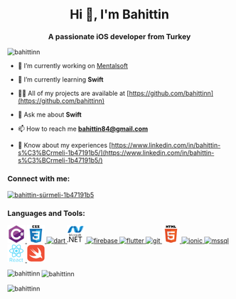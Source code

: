 <h1 align="center">Hi 👋, I'm Bahittin</h1>
<h3 align="center">A passionate iOS developer from Turkey</h3>

<p align="left"> <img src="https://komarev.com/ghpvc/?username=bahittinn&label=Profile%20views&color=0e75b6&style=flat" alt="bahittinn" /> </p>

- 🔭 I’m currently working on [Mentalsoft](https://mentalsoft.net)

- 🌱 I’m currently learning **Swift**

- 👨‍💻 All of my projects are available at [https://github.com/bahittinn](https://github.com/bahittinn)

- 💬 Ask me about **Swift**

- 📫 How to reach me **bahittin84@gmail.com**

- 📄 Know about my experiences [https://www.linkedin.com/in/bahittin-s%C3%BCrmeli-1b47191b5/](https://www.linkedin.com/in/bahittin-s%C3%BCrmeli-1b47191b5/)

<h3 align="left">Connect with me:</h3>
<p align="left">
<a href="https://linkedin.com/in/bahittin-sürmeli-1b47191b5" target="blank"><img align="center" src="https://raw.githubusercontent.com/rahuldkjain/github-profile-readme-generator/master/src/images/icons/Social/linked-in-alt.svg" alt="bahittin-sürmeli-1b47191b5" height="30" width="40" /></a>
</p>

<h3 align="left">Languages and Tools:</h3>
<p align="left"> <a href="https://www.w3schools.com/cs/" target="_blank" rel="noreferrer"> <img src="https://raw.githubusercontent.com/devicons/devicon/master/icons/csharp/csharp-original.svg" alt="csharp" width="40" height="40"/> </a> <a href="https://www.w3schools.com/css/" target="_blank" rel="noreferrer"> <img src="https://raw.githubusercontent.com/devicons/devicon/master/icons/css3/css3-original-wordmark.svg" alt="css3" width="40" height="40"/> </a> <a href="https://dart.dev" target="_blank" rel="noreferrer"> <img src="https://www.vectorlogo.zone/logos/dartlang/dartlang-icon.svg" alt="dart" width="40" height="40"/> </a> <a href="https://dotnet.microsoft.com/" target="_blank" rel="noreferrer"> <img src="https://raw.githubusercontent.com/devicons/devicon/master/icons/dot-net/dot-net-original-wordmark.svg" alt="dotnet" width="40" height="40"/> </a> <a href="https://firebase.google.com/" target="_blank" rel="noreferrer"> <img src="https://www.vectorlogo.zone/logos/firebase/firebase-icon.svg" alt="firebase" width="40" height="40"/> </a> <a href="https://flutter.dev" target="_blank" rel="noreferrer"> <img src="https://www.vectorlogo.zone/logos/flutterio/flutterio-icon.svg" alt="flutter" width="40" height="40"/> </a> <a href="https://git-scm.com/" target="_blank" rel="noreferrer"> <img src="https://www.vectorlogo.zone/logos/git-scm/git-scm-icon.svg" alt="git" width="40" height="40"/> </a> <a href="https://www.w3.org/html/" target="_blank" rel="noreferrer"> <img src="https://raw.githubusercontent.com/devicons/devicon/master/icons/html5/html5-original-wordmark.svg" alt="html5" width="40" height="40"/> </a> <a href="https://ionicframework.com" target="_blank" rel="noreferrer"> <img src="https://upload.wikimedia.org/wikipedia/commons/d/d1/Ionic_Logo.svg" alt="ionic" width="40" height="40"/> </a> <a href="https://www.microsoft.com/en-us/sql-server" target="_blank" rel="noreferrer"> <img src="https://www.svgrepo.com/show/303229/microsoft-sql-server-logo.svg" alt="mssql" width="40" height="40"/> </a> <a href="https://reactjs.org/" target="_blank" rel="noreferrer"> <img src="https://raw.githubusercontent.com/devicons/devicon/master/icons/react/react-original-wordmark.svg" alt="react" width="40" height="40"/> </a> <a href="https://developer.apple.com/swift/" target="_blank" rel="noreferrer"> <img src="https://raw.githubusercontent.com/devicons/devicon/master/icons/swift/swift-original.svg" alt="swift" width="40" height="40"/> </a> </p>

<p><img align="left" src="https://github-readme-stats.vercel.app/api/top-langs?username=bahittinn&show_icons=true&locale=en&layout=compact" alt="bahittinn" /></p>

<p>&nbsp;<img align="center" src="https://github-readme-stats.vercel.app/api?username=bahittinn&show_icons=true&locale=en" alt="bahittinn" /></p>

<p><img align="center" src="https://github-readme-streak-stats.herokuapp.com/?user=bahittinn&" alt="bahittinn" /></p>

